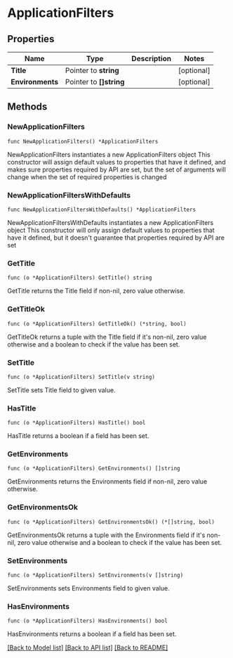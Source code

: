 # ApplicationFilters

## Properties

Name | Type | Description | Notes
------------ | ------------- | ------------- | -------------
**Title** | Pointer to **string** |  | [optional] 
**Environments** | Pointer to **[]string** |  | [optional] 

## Methods

### NewApplicationFilters

`func NewApplicationFilters() *ApplicationFilters`

NewApplicationFilters instantiates a new ApplicationFilters object
This constructor will assign default values to properties that have it defined,
and makes sure properties required by API are set, but the set of arguments
will change when the set of required properties is changed

### NewApplicationFiltersWithDefaults

`func NewApplicationFiltersWithDefaults() *ApplicationFilters`

NewApplicationFiltersWithDefaults instantiates a new ApplicationFilters object
This constructor will only assign default values to properties that have it defined,
but it doesn't guarantee that properties required by API are set

### GetTitle

`func (o *ApplicationFilters) GetTitle() string`

GetTitle returns the Title field if non-nil, zero value otherwise.

### GetTitleOk

`func (o *ApplicationFilters) GetTitleOk() (*string, bool)`

GetTitleOk returns a tuple with the Title field if it's non-nil, zero value otherwise
and a boolean to check if the value has been set.

### SetTitle

`func (o *ApplicationFilters) SetTitle(v string)`

SetTitle sets Title field to given value.

### HasTitle

`func (o *ApplicationFilters) HasTitle() bool`

HasTitle returns a boolean if a field has been set.

### GetEnvironments

`func (o *ApplicationFilters) GetEnvironments() []string`

GetEnvironments returns the Environments field if non-nil, zero value otherwise.

### GetEnvironmentsOk

`func (o *ApplicationFilters) GetEnvironmentsOk() (*[]string, bool)`

GetEnvironmentsOk returns a tuple with the Environments field if it's non-nil, zero value otherwise
and a boolean to check if the value has been set.

### SetEnvironments

`func (o *ApplicationFilters) SetEnvironments(v []string)`

SetEnvironments sets Environments field to given value.

### HasEnvironments

`func (o *ApplicationFilters) HasEnvironments() bool`

HasEnvironments returns a boolean if a field has been set.


[[Back to Model list]](../README.md#documentation-for-models) [[Back to API list]](../README.md#documentation-for-api-endpoints) [[Back to README]](../README.md)


